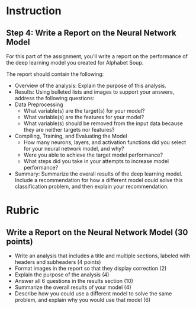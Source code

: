 # Instruction
## Step 4: Write a Report on the Neural Network Model

For this part of the assignment, you’ll write a report on the performance of the deep learning model you created for Alphabet Soup.

The report should contain the following:

* Overview of the analysis: Explain the purpose of this analysis.
* Results: Using bulleted lists and images to support your answers, address the following questions:
* Data Preprocessing
	* What variable(s) are the target(s) for your model?
	* What variable(s) are the features for your model?
	* What variable(s) should be removed from the input data because they are neither targets nor features?
* Compiling, Training, and Evaluating the Model
	* How many neurons, layers, and activation functions did you select for your neural network model, and why?
	* Were you able to achieve the target model performance?
	* What steps did you take in your attempts to increase model performance?
* Summary: Summarize the overall results of the deep learning model. Include a recommendation for how a different model could solve this classification problem, and then explain your recommendation.


     
# Rubric
## Write a Report on the Neural Network Model (30 points)

* Write an analysis that includes a title and multiple sections, labeled with headers and subheaders (4 points)
* Format images in the report so that they display correction (2)
* Explain the purpose of the analysis (4)
* Answer all 6 questions in the results section (10)
* Summarize the overall results of your model (4)
* Describe how you could use a different model to solve the same problem, and explain why you would use that model (6)
